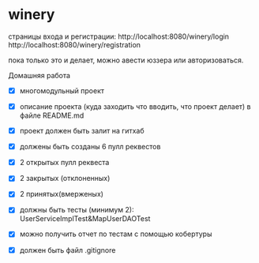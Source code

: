 # winery

страницы входа и регистрации:
 http://localhost:8080/winery/login
 http://localhost:8080/winery/registration

пока только это и делает, можно авести юззера или авторизоваться.

Домашняя работа
- [x] многомодульный проект
- [x] описание проекта (куда заходить что вводить, что проект делает) в файле README.md
- [x] проект должен быть залит на гитхаб
- [x] должены быть созданы 6 пулл реквестов
- [x] 2 открытых пулл реквеста
- [x] 2 закрытых (отклоненных)
- [x] 2 принятых(вмерженых)
- [x] должны быть тесты (минимум 2): UserServiceImplTest&MapUserDAOTest
- [x] можно получить отчет по тестам с помощью кобертуры
- [x] должен быть файл .gitignore

